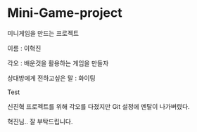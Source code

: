 # Mini-Game-project
미니게임을 만드는 프로젝트

이름 : 이혁진

각오 : 배운것을 활용하는 게임을 만들자

상대방에게 전하고싶은 말 : 화이팅

Test

신진혁
프로젝트를 위해 각오를 다졌지만 Git 설정에 멘탈이 나가버렸다.

혁진님.. 잘 부탁드립니다.
